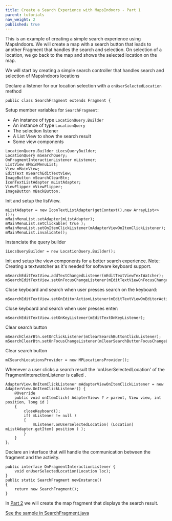 ```yaml
---
title: Create a Search Experience with MapsIndoors - Part 1
parent: tutorials
nav_weight: 2
published: true
---
```


This is an example of creating a simple search experience using MapsIndoors. We will create a map with a search button that leads to another Fragment that handles the search and selection. On selection of a location, we go back to the map and shows the selected location on the map.

We will start by creating a simple search controller that handles search and selection of MapsIndoors locations

Declare a listener for our location selection with a `onUserSelectedLocation` method
```
public class SearchFragment extends Fragment {
```
Setup member variables for `SearchFragment`:
* An instance of type `LocationQuery.Builder`
* An instance of type `LocationQuery`
* The selection listener
* A List View to show the search result
* Some view components
```
LocationQuery.Builder iLocsQueryBuilder;
LocationQuery mSearchQuery;
OnFragmentInteractionListener mListener;
ListView mMainMenuList;
View mMainView;
EditText mSearchEditTextView;
ImageButton mSearchClearBtn;
IconTextListAdapter mListAdapter;
ViewFlipper mViewFlipper;
ImageButton mBackButton;
```
Init and setup the listView.
```
mListAdapter = new IconTextListAdapter(getContext(),new ArrayList<>());
mMainMenuList.setAdapter(mListAdapter);
mMainMenuList.setClickable( true );
mMainMenuList.setOnItemClickListener(mAdapterViewOnItemClickListener);
mMainMenuList.invalidate();
```
 Instanciate the query builder 
```
iLocsQueryBuilder = new LocationQuery.Builder();
```
Init and setup the view components for a better search experience.
 Note: Creating a textwatcher as it's needed for software keyboard support. 
```
mSearchEditTextView.addTextChangedListener(mEditTextViewTextWatcher);
mSearchEditTextView.setOnFocusChangeListener(mEditTextViewOnFocusChangeListener);
```
 Close keyboard and search when user presses search on the keyboard: 
```
mSearchEditTextView.setOnEditorActionListener(mEditTextViewOnEditorActionListener);
```
Close keyboard and search when user presses enter: 
```
mSearchEditTextView.setOnKeyListener(mEditTextOnKeyListener);
```
 Clear search button 
```
mSearchClearBtn.setOnClickListener(mClearSearchButtonClickListener);
mSearchClearBtn.setOnFocusChangeListener(mClearSearchButtonFocusChangeListener);
```
 Clear search button 
```
mCSearchLocationsProvider = new MPLocationsProvider();
```
Whenever a user clicks a search result the 'onUserSelectedLocation' of the FragmentInteractionListener is called .
```
AdapterView.OnItemClickListener mAdapterViewOnItemClickListener = new AdapterView.OnItemClickListener() {
    @Override
    public void onItemClick( AdapterView< ? > parent, View view, int position, long id )
    {
        closeKeyboard();
        if( mListener != null )
        {
            mListener.onUserSelectedLocation( (Location) mListAdapter.getItem( position ) );
        }
    }
};
```
Declare an interface that will handle the communication between the fragment and the activity.
```
public interface OnFragmentInteractionListener {
    void onUserSelectedLocation(Location loc);
}
public static SearchFragment newInstance()
{
    return new SearchFragment();
}
```
In [Part 2](../searchmapdemosearchmapfragment) we will create the map fragment that displays the search result.

[See the sample in SearchFragment.java](https://github.com/MapsIndoors/MapsIndoorsAndroid-Demo-Samples/blob/master/app/src/main/java/com/mapsindoors/searchmapdemo/SearchFragment.java)
